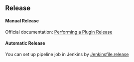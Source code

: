 ## Release

#### Manual Release
Official documentation: [Performing a Plugin Release](https://jenkins.io/doc/developer/publishing/releasing/)

#### Automatic Release
You can set up pipeline job in Jenkins by [Jenkinsfile.release](Jenkinsfile.release)